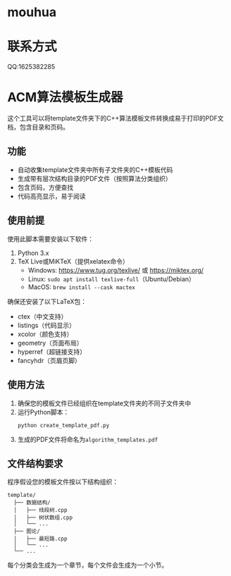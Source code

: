 # mouhua
# 联系方式
QQ:1625382285
# ACM算法模板生成器

这个工具可以将template文件夹下的C++算法模板文件转换成易于打印的PDF文档，包含目录和页码。

## 功能

- 自动收集template文件夹中所有子文件夹的C++模板代码
- 生成带有层次结构目录的PDF文件（按照算法分类组织）
- 包含页码，方便查找
- 代码高亮显示，易于阅读

## 使用前提

使用此脚本需要安装以下软件：

1. Python 3.x
2. TeX Live或MiKTeX（提供xelatex命令）
   - Windows: https://www.tug.org/texlive/ 或 https://miktex.org/
   - Linux: `sudo apt install texlive-full`（Ubuntu/Debian）
   - MacOS: `brew install --cask mactex`

确保还安装了以下LaTeX包：
- ctex（中文支持）
- listings（代码显示）
- xcolor（颜色支持）
- geometry（页面布局）
- hyperref（超链接支持）
- fancyhdr（页眉页脚）

## 使用方法

1. 确保您的模板文件已经组织在template文件夹的不同子文件夹中
2. 运行Python脚本：
   ```
   python create_template_pdf.py
   ```
3. 生成的PDF文件将命名为`algorithm_templates.pdf`

## 文件结构要求

程序假设您的模板文件按以下结构组织：

```
template/
  ├── 数据结构/
  │   ├── 线段树.cpp
  │   ├── 树状数组.cpp
  │   └── ...
  ├── 图论/
  │   ├── 最短路.cpp
  │   └── ...
  └── ...
```

每个分类会生成为一个章节，每个文件会生成为一个小节。 